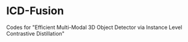 # ICD-Fusion
Codes for "Efficient Multi-Modal 3D Object Detector via Instance Level Contrastive Distillation"
